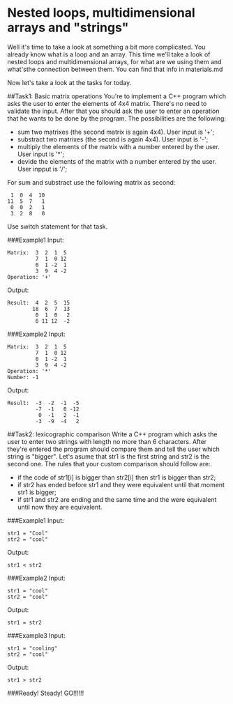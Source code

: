 Nested loops, multidimensional arrays and "strings"
=====================

Well it's time to take a look at something a bit more complicated. You already know what is a loop and an array. This time we'll take a look of nested loops and multidimensional arrays, for what are we using them and what'sthe connection between them. You can find that info in materials.md

Now let's take a look at the tasks for today.

##Task1: Basic matrix operations
You're to implement a C++ program which asks the user to enter the elements of 4x4 matrix.
There's no need to validate the input. After that you should ask the user to enter an operation that he wants to be done by the program. The possibilities are the following:
* sum two matrixes (the second matrix is again 4x4). User input is '+';
* substract two matrixes (the second is again 4x4). User input is '-';
* multiply the elements of the matrix with a number entered by the user. User input is '*';
* devide the elements of the matrix with a number entered by the user. User inpput is '/';

For sum and substract use the following matrix as second:
```
 1  0  4  10
11  5  7   1
 0  0  2   1
 3  2  8   0
```
Use switch statement for that task.

###Example1
Input:
```
Matrix:  3  2  1  5
		 7  1  0 12
		 0  1 -2  1
		 3  9  4 -2
Operation: '+'

```
Output:
```
Result:  4  2  5  15
		18  6  7  13
		 0  1  0   2
		 6 11 12  -2
```

###Example2
Input:
```
Matrix:  3  2  1  5
		 7  1  0 12
		 0  1 -2  1
		 3  9  4 -2
Operation: '*'
Number: -1

```
Output:
```
Result:  -3  -2  -1  -5
		 -7  -1   0 -12
		  0  -1   2  -1
		 -3  -9  -4   2
```

##Task2: lexicographic comparison
Write a C++ program which asks the user to enter two strings with length no more than 6 characters. After they're entered the program should compare them and tell the user which string is "bigger".
Let's asume that str1 is the first string and str2 is the second one. The rules that your custom comparison should follow are:.
* if the code of str1[i] is bigger than str2[i] then str1 is bigger than str2;
* if str2 has ended before str1 and they were equivalent until that moment str1 is bigger;
* if str1 and str2 are ending and the same time and the were equivalent until now they are equivalent.

###Example1
Input:
```
str1 = "Cool"
str2 = "cool"
```
Output:
```
str1 < str2
```
###Example2
Input:
```
str1 = "cool"
str2 = "cool"
```
Output:
```
str1 = str2
```
###Example3
Input:
```
str1 = "cooling"
str2 = "cool"
```
Output:
```
str1 > str2
``` 

###Ready! Steady! GO!!!!!!

